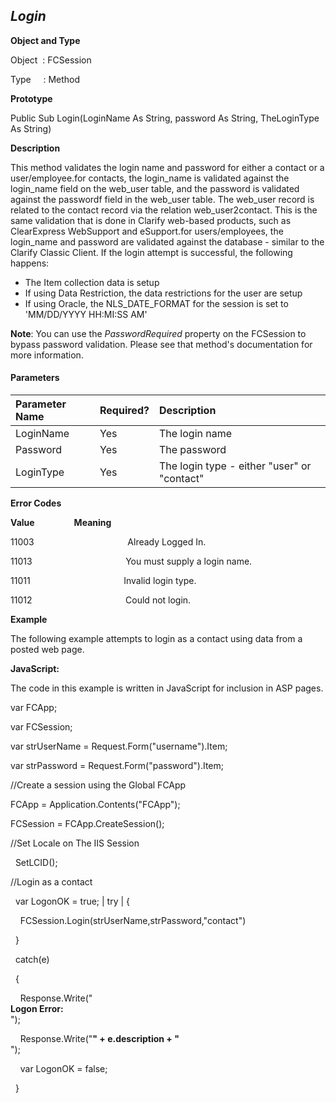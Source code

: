 _Login_
-------

**Object and Type**

Object  : FCSession

Type     : Method

**Prototype**

Public Sub Login(LoginName As String, password As String, TheLoginType As String)

**Description**

This method validates the login name and password for either a contact or a user/employee.for contacts, the login_name is validated against the login_name field on the web_user table, and the password is validated against the passwordf field in the web_user table. The web_user record is related to the contact record via the relation web_user2contact. This is the same validation that is done in Clarify web-based products, such as ClearExpress WebSupport and eSupport.for users/employees, the login_name and password are validated against the database - similar to the Clarify Classic Client. If the login attempt is successful, the following happens:

*  The Item collection data is setup
*  If using Data Restriction, the data restrictions for the user are setup
*  If using Oracle, the NLS_DATE_FORMAT for the session is set to 'MM/DD/YYYY HH:MI:SS AM'

**Note**: You can use the _PasswordRequired_ property on the FCSession to bypass password validation. Please see that method's documentation for more information.

#### Parameters

| Parameter Name | Required? | Description |
|:--- |:--- |:--- |
| LoginName | Yes | The login name |
| Password | Yes | The password |
| LoginType | Yes | The login type - either "user" or "contact" |

**Error Codes**

**Value**                **Meaning**

11003                                      Already Logged In.

11013                                      You must supply a login name.

11011                                      Invalid login type.

11012                                      Could not login.

**Example**

The following example attempts to login as a contact using data from a posted web page.

**JavaScript:**

The code in this example is written in JavaScript for inclusion in ASP pages.

var FCApp;

var FCSession;

var strUserName = Request.Form("username").Item;

var strPassword = Request.Form("password").Item;

//Create a session using the Global FCApp

 FCApp = Application.Contents("FCApp");

 FCSession = FCApp.CreateSession();

//Set Locale on The IIS Session

  SetLCID();

//Login as a contact

  var LogonOK = true; | try | {

    FCSession.Login(strUserName,strPassword,"contact")

  }

  catch(e)

  {

    Response.Write("<BR><B>Logon Error:</B><BR>");

    Response.Write("<B>" + e.description + "</B><BR>");

    var LogonOK = false;

  }